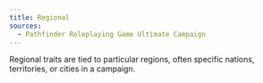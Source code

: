 ```yaml
---
title: Regional
sources:
  - Pathfinder Roleplaying Game Ultimate Campaign
---
```


Regional traits are tied to particular regions, often specific nations, territories, or cities in a campaign.
